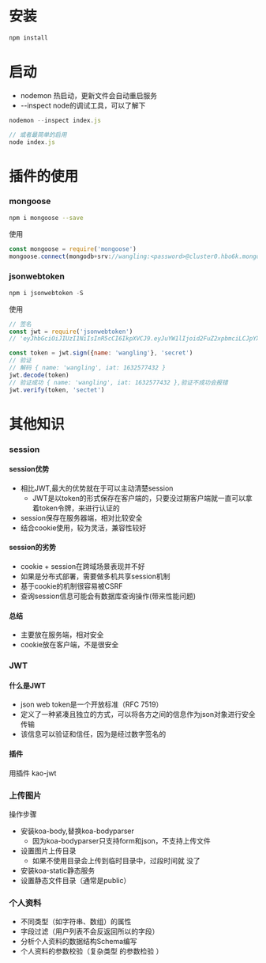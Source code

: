 # 安装
```js
npm install
```

# 启动
- nodemon 热启动，更新文件会自动重启服务
- --inspect node的调试工具，可以了解下
```js
nodemon --inspect index.js

// 或者最简单的启用
node index.js 
```

# 插件的使用
### mongoose
```bash
npm i mongoose --save
```
使用
```js
const mongoose = require('mongoose')
mongoose.connect(mongodb+srv://wangling:<password>@cluster0.hbo6k.mongodb.net/myFirstDatabase?retryWrites=true&w=majority)
```

### jsonwebtoken
```js
npm i jsonwebtoken -S
```
使用
```js
// 签名
const jwt = require('jsonwebtoken')
// 'eyJhbGciOiJIUzI1NiIsInR5cCI6IkpXVCJ9.eyJuYW1lIjoid2FuZ2xpbmciLCJpYXQiOjE2MzI1NzczNTB9.ohuS6-6yszCz5BpesKwpVjKLCzQH62HTfIC7YF6__n0'

const token = jwt.sign({name: 'wangling'}, 'secret')
// 验证
// 解码 { name: 'wangling', iat: 1632577432 }
jwt.decode(token) 
// 验证成功 { name: 'wangling', iat: 1632577432 },验证不成功会报错
jwt.verify(token, 'sectet')
```

# 其他知识
### session
#### session优势
- 相比JWT,最大的优势就在于可以主动清楚session
    - JWT是以token的形式保存在客户端的，只要没过期客户端就一直可以拿着token令牌，来进行认证的
- session保存在服务器端，相对比较安全
- 结合cookie使用，较为灵活，兼容性较好

#### session的劣势
- cookie + session在跨域场景表现并不好
- 如果是分布式部署，需要做多机共享session机制
- 基于cookie的机制很容易被CSRF
- 查询session信息可能会有数据库查询操作(带来性能问题)

#### 总结
- 主要放在服务端，相对安全
- cookie放在客户端，不是很安全

### JWT
#### 什么是JWT
- json web token是一个开放标准（RFC 7519）
- 定义了一种紧凑且独立的方式，可以将各方之间的信息作为json对象进行安全传输
- 该信息可以验证和信任，因为是经过数字签名的

#### 插件
用插件 kao-jwt

### 上传图片
操作步骤
- 安装koa-body,替换koa-bodyparser
  - 因为koa-bodyparser只支持form和json，不支持上传文件
- 设置图片上传目录
  - 如果不使用目录会上传到临时目录中，过段时间就 没了
- 安装koa-static静态服务
- 设置静态文件目录（通常是public）

### 个人资料
- 不同类型（如字符串、数组）的属性
- 字段过滤（用户列表不会反返回所以的字段）
- 分析个人资料的数据结构Schema编写
- 个人资料的参数校验（复杂类型 的参数检验 ）
